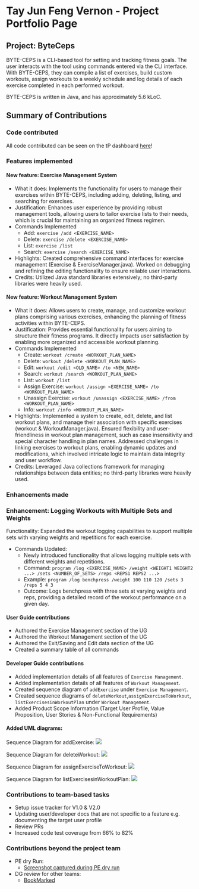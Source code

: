 # Tay Jun Feng Vernon - Project Portfolio Page

## Project: ByteCeps
BYTE-CEPS is a CLI-based tool for setting and tracking fitness goals.
The user interacts with the tool using commands entered via the CLI interface. With BYTE-CEPS, they can compile a list of exercises, build custom workouts, assign workouts to a weekly schedule and log details of each exercise completed in each performed workout.

BYTE-CEPS is written in Java, and has approximately 5.6 kLoC.


## Summary of Contributions
### Code contributed
All code contributed can be seen on the tP dashboard
[here](https://nus-cs2113-ay2324s2.github.io/tp-dashboard/?search=&sort=groupTitle&sortWithin=title&timeframe=commit&mergegroup=&groupSelect=groupByRepos&breakdown=true&checkedFileTypes=docs~functional-code~test-code~other&since=2024-02-23&tabOpen=true&tabType=zoom&zA=V4Vern&zR=AY2324S2-CS2113-F14-3%2Ftp%5Bmaster%5D&zACS=132.79018044481745&zS=2024-02-23&zFS=&zU=2024-04-12&zMG=false&zFTF=commit&zFGS=groupByRepos&zFR=false)!


### Features implemented
#### New feature: Exercise Management System
- What it does: Implements the functionality for users to manage their exercises within BYTE-CEPS, including adding, deleting, listing, and searching for exercises.
- Justification: Enhances user experience by providing robust management tools, allowing users to tailor exercise lists to their needs, which is crucial for maintaining an organized fitness regimen.
- Commands Implemented
  - Add: `exercise /add <EXERCISE_NAME>`
  - Delete: `exercise /delete <EXERCISE_NAME>`
  - List: `exercise /list`
  - Search: `exercise /search <EXERCISE_NAME>`
- Highlights: Created comprehensive command interfaces for exercise management (Exercise & ExerciseManager.java). Worked on debugging and refining the editing functionality to ensure reliable user interactions.
- Credits: Utilized Java standard libraries extensively; no third-party libraries were heavily used.

#### New feature: Workout Management System
- What it does: Allows users to create, manage, and customize workout plans comprising various exercises, enhancing the planning of fitness activities within BYTE-CEPS.
- Justification: Provides essential functionality for users aiming to structure their fitness programs. It directly impacts user satisfaction by enabling more organized and accessible workout planning.
- Commands Implemented
  - Create: `workout /create <WORKOUT_PLAN_NAME>`
  - Delete: `workout /delete <WORKOUT_PLAN_NAME>`
  - Edit: `workout /edit <OLD_NAME> /to <NEW_NAME>`
  - Search: `workout /search <WORKOUT_PLAN_NAME>`
  - List: `workout /list`
  - Assign Exercise: `workout /assign <EXERCISE_NAME> /to <WORKOUT_PLAN_NAME>`
  - Unassign Exercise: `workout /unassign <EXERCISE_NAME> /from <WORKOUT_PLAN_NAME>`
  - Info: `workout /info <WORKOUT_PLAN_NAME>`
- Highlights: Implemented a system to create, edit, delete, and list workout plans, and manage their association with specific exercises (workout & WorkoutManager.java). Ensured flexibility and user-friendliness in workout plan management, such as case insensitivity and special character handling in plan names. Addressed challenges in linking exercises to workout plans, enabling dynamic updates and modifications, which involved intricate logic to maintain data integrity and user workflow.
- Credits: Leveraged Java collections framework for managing relationships between data entities; no third-party libraries were heavily used.

### Enhancements made
### Enhancement:  Logging Workouts with Multiple Sets and Weights
Functionality: Expanded the workout logging capabilities to support multiple sets with varying weights and repetitions for each exercise.
- Commands Updated:
  - Newly introduced functionality that allows logging multiple sets with different weights and repetitions.
  - Command: `program /log <EXERCISE_NAME> /weight <WEIGHT1 WEIGHT2 ...> /sets <NUMBER_OF_SETS> /reps <REPS1 REPS2 ...>`
  - Example: `program /log benchpress /weight 100 110 120 /sets 3 /reps 5 4 3`
  - Outcome: Logs benchpress with three sets at varying weights and reps, providing a detailed record of the workout performance on a given day.   

#### User Guide contributions
  - Authored the Exercise Management section of the UG
  - Authored the Workout Management section of the UG
  - Authored the Exit/Saving and Edit data section of the UG
  - Created a summary table of all commands

#### Developer Guide contributions
  - Added implementation details of all features of `Exercise Management`.
  - Added implementation details of all features of `Workout Management`.
  - Created sequence diagram of `addExercise` under `Exercise Management`.
  - Created sequence diagrams of `deleteWorkout`,`assignExerciseToWorkout`, `listExercisesinWorkoutPlan`  under `Workout Management`.
  - Added Product Scope Information (Target User Profile, Value Proposition, User Stories & Non-Functional Requirements)

#### Added UML diagrams:
Sequence Diagram for addExercise:
![](../diagrams/addExercise.svg)

Sequence Diagram for deleteWorkout:
![](../diagrams/deleteWorkout.svg)

Sequence Diagram for assignExerciseToWorkout:
![](../diagrams/assignExercise.svg)

Sequence Diagram for listExercisesinWorkoutPlan:
![](../diagrams/listExerciseInWorkoutPlan.svg)

### Contributions to team-based tasks
- Setup issue tracker for V1.0 & V2.0
- Updating user/developer docs that are not specific to a feature e.g. documenting the target user profile
- Review PRs
- Increased code test coverage from 66% to 82%

### Contributions beyond the project team
* PE dry Run:
    * [Screenshot captured during PE dry run](https://github.com/V4vern/ped/tree/main/files)
* DG review for other teams:
    * [BookMarked](https://github.com/nus-cs2113-AY2324S2/tp/pull/19)
